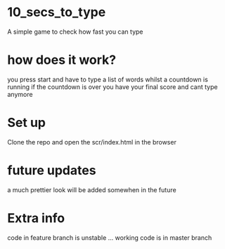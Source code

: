 # 10_secs_to_type

A simple game to check how fast you can type

# how does it work?

you press start and have to type a list of words whilst a countdown is running
if the countdown is over you have your final score and cant type anymore

# Set up

Clone the repo and open the scr/index.html in the browser

# future updates

a much prettier look will be added somewhen in the future

# Extra info

code in feature branch is unstable ... working code is in master branch
